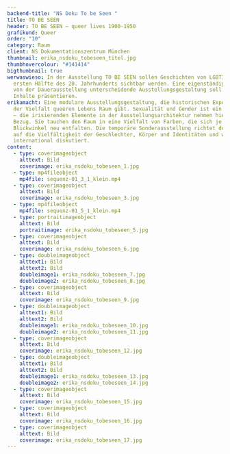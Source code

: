 ```yaml
---
backend-title: "NS Doku To be Seen "
title: TO BE SEEN
header: TO BE SEEN – queer lives 1900-1950
grafikund: Queer
order: "10"
category: Raum
client: NS Dokumentationszentrum München
thumbnail: erika_nsdoku_tobeseen_titel.jpg
thumbhovercolour: "#141414"
bigthumbnail: true
werwaswieso: In der Ausstellung TO BE SEEN sollen Geschichten von LGBTIQ* in der
  ersten Hälfte des 20. Jahrhunderts sichtbar werden. Eine eigenständige, sich
  von der Dauerausstellung unterscheidende Ausstellungsgestaltung soll die
  Inhalte präsentieren.
erikamacht: Eine modulare Ausstellungsgestaltung, die historischen Exponaten und
  der Vielfalt queeren Lebens Raum gibt. Sexualität und Gender ist ein Spektrum
  – die irisierenden Elemente in der Ausstellungsarchitektur nehmen hierauf
  Bezug. Sie tauchen den Raum in eine Vielfalt von Farben, die sich je nach
  Blickwinkel neu entfalten. Die temporäre Sonderausstellung richtet den Blick
  auf die Vielfältigkeit der Geschlechter, Körper und Identitäten und wird
  international diskutiert.
content:
  - type: coverimageobject
    alttext: Bild
    coverimage: erika_nsdoku_tobeseen_1.jpg
  - type: mp4fileobject
    mp4file: sequenz-01_3_1_klein.mp4
  - type: coverimageobject
    alttext: Bild
    coverimage: erika_nsdoku_tobeseen_3.jpg
  - type: mp4fileobject
    mp4file: sequenz-01_5_1_klein.mp4
  - type: portraitimageobject
    alttext: Bild
    portraitimage: erika_nsdoku_tobeseen_5.jpg
  - type: coverimageobject
    alttext: Bild
    coverimage: erika_nsdoku_tobeseen_6.jpg
  - type: doubleimageobject
    alttext1: Bild
    alttext2: Bild
    doubleimage1: erika_nsdoku_tobeseen_7.jpg
    doubleimage2: erika_nsdoku_tobeseen_8.jpg
  - type: coverimageobject
    alttext: Bild
    coverimage: erika_nsdoku_tobeseen_9.jpg
  - type: doubleimageobject
    alttext1: Bild
    alttext2: Bild
    doubleimage1: erika_nsdoku_tobeseen_10.jpg
    doubleimage2: erika_nsdoku_tobeseen_11.jpg
  - type: coverimageobject
    alttext: Bild
    coverimage: erika_nsdoku_tobeseen_12.jpg
  - type: doubleimageobject
    alttext1: Bild
    alttext2: Bild
    doubleimage1: erika_nsdoku_tobeseen_13.jpg
    doubleimage2: erika_nsdoku_tobeseen_14.jpg
  - type: coverimageobject
    alttext: Bild
    coverimage: erika_nsdoku_tobeseen_15.jpg
  - type: coverimageobject
    alttext: Bild
    coverimage: erika_nsdoku_tobeseen_16.jpg
  - type: coverimageobject
    alttext: Bild
    coverimage: erika_nsdoku_tobeseen_17.jpg
---
```

